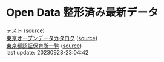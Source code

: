 # Open Data 整形済み最新データ  
[テスト](data/20230928-23:04:37-regular.xml) \([source](https://www.data.jma.go.jp/developer/xml/feed/regular.xml)\)  
[東京オープンデータカタログ](data/20230928-23:04:40-TokyoOpenDataCatalog) \([source](https://catalog.data.metro.tokyo.lg.jp/api/3/action/package_search?q=*:*&rows=999999&start=0)\)  
[東京都認証保育所一覧](data/20230928-23:04:42-ninshouichiran050801.xlsx) \([source](https://www.fukushi.metro.tokyo.lg.jp/kodomo/hoiku/ninsyo/ichiran.files/ninshouichiran050801.xlsx)\)  
last update: 20230928-23:04:42  